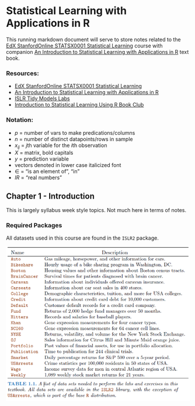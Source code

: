 # Statistical Learning with Applications in R

This running markdown document will serve to store notes related to the [EdX StanfordOnline STATSX0001 Statistical Learning](https://www.edx.org/course/statistical-learning) course with companion [An Introduction to Statistical Learning with Applications in R](https://www.statlearning.com/) text book.

### Resources:

- [EdX StanfordOnline STATSX0001 Statistical Learning](https://www.edx.org/course/statistical-learning)
- [An Introduction to Statistical Learning with Applications in R](https://www.statlearning.com/)
- [ISLR Tidy Models Labs](https://emilhvitfeldt.github.io/ISLR-tidymodels-labs/)
- [Introduction to Statistical Learning Using R Book Club](https://r4ds.github.io/bookclub-islr/)

### Notation:

- $p$ = number of vars to make predications/columns
- $n$ = number of distinct datapoints/rows in sample
- $x_{ij}$ = $j$th variable for the $i$th observation
- ${X}$ = matrix, bold capitals
- $y$ = prediction variable
- vectors denoted in lower case italicized font
- $∈$ = “is an element of”, “in”
- $IR$ = “real numbers”

## Chapter 1 - Introduction

This is largely syllabus week style topics. Not much here in terms of notes.

### Required Packages

All datasets used in this course are found in the `ISLR2` package.

![Ch 1 Datasets](/images/statistcal_learning/ch1-datasets.png)